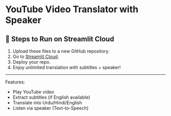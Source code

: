 # YouTube Video Translator with Speaker

## 🚀 Steps to Run on Streamlit Cloud

1. Upload these files to a new GitHub repository.
2. Go to [Streamlit Cloud](https://share.streamlit.io/).
3. Deploy your repo.
4. Enjoy unlimited translation with subtitles + speaker!

---
Features:
- Play YouTube video
- Extract subtitles (if English available)
- Translate into Urdu/Hindi/English
- Listen via speaker (Text-to-Speech)

